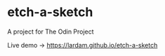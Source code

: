 # etch-a-sketch
A project for The Odin Project

Live demo -> https://lardam.github.io/etch-a-sketch

